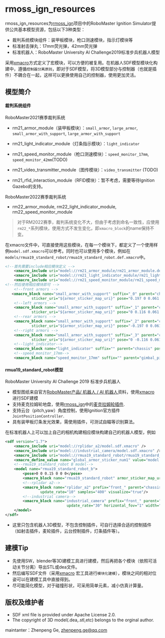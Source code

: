 # rmoss_ign_resources

rmoss_ign_resources为[rmoss_ign](https://github.com/robomaster-oss/rmoss_ign)项目中的RoboMaster Ignition Simulator提供公共基本模型资源，包括以下3种类型：

* 裁判系统模块组件：装甲板模块，枪口测速模块，指示灯模块等
* 标准射击弹丸：17mm荧光弹，42mm荧光弹
* 标准机器人：RoboMaster University AI Challenge2019标准步兵机器人模型

采用[xmacro](https://github.com/gezp/xmacro)方式定义了宏模块，可以方便的被复用。在机器人SDF模型模块化构建中，遵循`控制器分离原则`，即对于SDF模型，将3D模型部分与控制器（也就是插件）不耦合在一起，这样可以更换使用自己的控制器，使用更加灵活。

## 模型简介

#### 裁判系统组件

RoboMaster2021赛季裁判系统

* rm21_armor_module（装甲板模块）：`small_armor`, `large_armor`, `small_armor_with_support`, `large_armor_with_support`
* rm21_light_indicator_module（灯条指示模块）：`light_indicator` 
* rm21_speed_monitor_module（枪口测速模块）：`speed_monitor_17mm`, `speed_monitor_42mm`(TODO)

* rm21_video_transmitter_module（图传模块）：`video_transmitter` (TODO)

* rm21_rfid_interaction_module（RFID模块）：暂不考虑，需要等待Ignition Gazebo的支持。

RoboMaster2022赛季裁判系统

* rm22_armor_module, rm22_light_indicator_module, rm22_speed_monitor_module

> 对于RM2022赛季，裁判系统变化不大，但由于考虑到命名一致性，应使用`rm22_*`系列模块，使用方式不发生变化，即`xmacro_block`的name保持不变。


在xmacro文件中，可直接使用这些模块，在每一个模块下，都定义了一个使用样例`model.sdf.xmacro`可以参考。同时也可以使用多个模块，例如在`models/rmua19_standard_robot/rmua19_standard_robot.def.xmacro`中。

```xml
<!--首先需要include相应模块定义 -->
	<xmacro_include uri="model://rm21_armor_module/rm21_armor_module.def.xmacro" />
    <xmacro_include uri="model://rm21_light_indicator_module/rm21_light_indicator_module.def.xmacro" />
    <xmacro_include uri="model://rm21_speed_monitor_module/rm21_speed_monitor_module.def.xmacro" />       
<!--然后使用相应模块即可 -->
    <!--front armors -->
   <xmacro_block name="small_armor_with_support" suffix="_0" parent="chassis"  
            sticker_uri="${armor_sticker_map_uri}" pose="0.197 0 0.061 0 0 0"/>
    <!--left armors -->
    <xmacro_block name="small_armor_with_support" suffix="_1" parent="chassis" 
            sticker_uri="${armor_sticker_map_uri}" pose="0 0.116 0.061 0 0 1.5708"/>
    <!--rear armors -->
    <xmacro_block name="small_armor_with_support" suffix="_2" parent="chassis" 
            sticker_uri="${armor_sticker_map_uri}" pose="-0.197 0 0.061 0 0 3.14"/>
    <!--right armors -->
    <xmacro_block name="small_armor_with_support" suffix="_3" parent="chassis" 
            sticker_uri="${armor_sticker_map_uri}" pose="0 -0.116 0.061 0 0 -1.5708"/>
    <!--light_indicator-->
    <xmacro_block name="light_indicator" suffix="" parent="chassis" pose="-0.207 0 0.1 0 0 0"/>
    <!--speed_monitor_17mm-->
    <xmacro_block name="speed_monitor_17mm" suffix="" parent="gimbal_pitch" pose="0.07 0 0 0 0 0"/>
```

#### rmua19_standard_robot模型

RoboMaster University AI Challenge 2019 标准步兵机器人

 * 模型图纸来自官方[RoboMaster产品/ 机器人 / AI 机器人](https://www.robomaster.com/zh-CN/products/components/detail/1839)资料，使用[xmacro](https://github.com/gezp/xmacro) 进行SDF建模
 * 支持麦克拉姆轮地盘，使用[rmoss_ign](https://github.com/robomaster-oss/rmoss_ign)中的[麦克拉姆轮插件](https://github.com/robomaster-oss/rmoss_ign/tree/main/rmoss_ign_plugins/src/mecanum_drive2).
 * 支持云台（pitch,yaw）角度控制，使用Ignition官方插件`JointPositionController`.
 * 具有装甲板灯条发光效果，需使用插件，可测试自瞄等识别算法。

在标准机器人上可以加上自己的相机构建相应模块构建自己的机器人模型，例如

```xml
<sdf version="1.7">   
	<xmacro_include uri="model://rplidar_a2/model.sdf.xmacro" />
    <xmacro_include uri="model://industrial_camera/model.sdf.xmacro" />
    <xmacro_include uri="model://rmua19_standard_robot/rmua19_standard_robot.def.xmacro" />
	<xmacro_define_value name="global_armor_sticker_num1" value="model://rm21_armor_module/materials/textures/armor_sticker_num1.png" />
    <!--rmua19_standard_robot B model-->
    <model name="rmua19_standard_robot_b">
        <pose>0 0 0.15 0 0 0</pose>
        <xmacro_block name="rmua19_standard_robot" armor_sticker_map_uri="${armor_sticker_map_uri}"/>
        <!--rplidar a2-->
        <xmacro_block name="rplidar_a2" prefix="front_" parent="chassis" pose="0.155 0 0.1 0 0 0"
                update_rate="10" samples="400" visualize="true"/>
        <!--industrial camera-->
        <xmacro_block name="industrial_camera" prefix="front_" parent="gimbal_pitch" pose="0.1 0 0.045 0 0 0"
                            update_rate="30" horizontal_fov="1" width="640" height="480"/>
    </model>
</sdf>
```

* 这里只包含机器人3D模型，不包含控制插件，可自行选择合适的控制插件（如射击插件，麦轮插件，云台控制插件，灯条插件等）。

## 建模Tip

* 先使用SW，blender等3D建模工具进行建模，然后再把各个模块（依照可活动关节分离）导出STL或dea文件。
* 然后编写SDF文件（采用[xmacro](https://github.com/gezp/xmacro) 宏工具进行`模块化建模`），模块之间的相对位姿可以在建模工具中直接得到。
* 尽可能简化模型，对于碰撞形状，可采用简单元素，减小仿真计算量。

## 版权及维护者

* SDF xml file is provided under Apache License 2.0.
* The copyright of 3D model(.dea,.stl,etc) belongs to the orginal author.

maintanter：Zhenpeng Ge, zhenpeng.ge@qq.com

